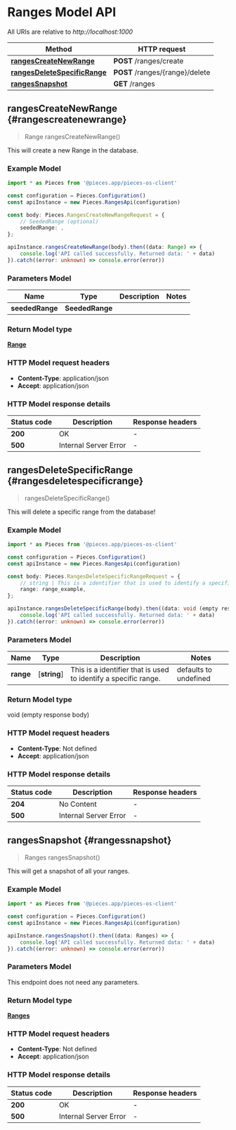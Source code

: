 # Ranges Model API

All URIs are relative to *http://localhost:1000*

Method | HTTP request
------------- | -------------
[**rangesCreateNewRange**](RangesApi#rangescreatenewrange) | **POST** /ranges/create
[**rangesDeleteSpecificRange**](RangesApi#rangesdeletespecificrange) | **POST** /ranges/\{range\}/delete
[**rangesSnapshot**](RangesApi#rangessnapshot) | **GET** /ranges


## **rangesCreateNewRange** {#rangescreatenewrange}
> Range rangesCreateNewRange()

This will create a new Range in the database.

### Example Model

```typescript
import * as Pieces from '@pieces.app/pieces-os-client'

const configuration = Pieces.Configuration()
const apiInstance = new Pieces.RangesApi(configuration)

const body: Pieces.RangesCreateNewRangeRequest = {
    // SeededRange (optional)
    seededRange: ,
};

apiInstance.rangesCreateNewRange(body).then((data: Range) => {
    console.log('API called successfully. Returned data: ' + data)
}).catch((error: unknown) => console.error(error))
```

### Parameters Model

Name | Type | Description  | Notes
------------- | ------------- | ------------- | -------------
 **seededRange** | **SeededRange**|  |


### Return Model type

[**Range**](../models/Range)

### HTTP Model request headers

- **Content-Type**: application/json
- **Accept**: application/json


### HTTP Model response details
| Status code | Description | Response headers
|-------------|-------------|------------------
**200** | OK |  -  |
**500** | Internal Server Error |  -  |

## **rangesDeleteSpecificRange** {#rangesdeletespecificrange}
> rangesDeleteSpecificRange()

This will delete a specific range from the database!

### Example Model

```typescript
import * as Pieces from '@pieces.app/pieces-os-client'

const configuration = Pieces.Configuration()
const apiInstance = new Pieces.RangesApi(configuration)

const body: Pieces.RangesDeleteSpecificRangeRequest = {
    // string | This is a identifier that is used to identify a specific range.
    range: range_example,
};

apiInstance.rangesDeleteSpecificRange(body).then((data: void (empty response body)) => {
    console.log('API called successfully. Returned data: ' + data)
}).catch((error: unknown) => console.error(error))
```

### Parameters Model

Name | Type | Description  | Notes
------------- | ------------- | ------------- | -------------
 **range** | [**string**] | This is a identifier that is used to identify a specific range. | defaults to undefined


### Return Model type

void (empty response body)

### HTTP Model request headers

- **Content-Type**: Not defined
- **Accept**: application/json


### HTTP Model response details
| Status code | Description | Response headers
|-------------|-------------|------------------
**204** | No Content |  -  |
**500** | Internal Server Error |  -  |

## **rangesSnapshot** {#rangessnapshot}
> Ranges rangesSnapshot()

This will get a snapshot of all your ranges.

### Example Model

```typescript
import * as Pieces from '@pieces.app/pieces-os-client'

const configuration = Pieces.Configuration()
const apiInstance = new Pieces.RangesApi(configuration)

apiInstance.rangesSnapshot().then((data: Ranges) => {
    console.log('API called successfully. Returned data: ' + data)
}).catch((error: unknown) => console.error(error))
```

### Parameters Model
This endpoint does not need any parameters.


### Return Model type

[**Ranges**](../models/Ranges)

### HTTP Model request headers

- **Content-Type**: Not defined
- **Accept**: application/json


### HTTP Model response details
| Status code | Description | Response headers
|-------------|-------------|------------------
**200** | OK |  -  |
**500** | Internal Server Error |  -  |


